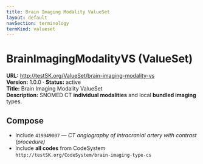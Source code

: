 ```yaml
---
title: Brain Imaging Modality ValueSet
layout: default
navSection: terminology
termKind: valueset
---
```


# BrainImagingModalityVS (ValueSet)

**URL:** http://testSK.org/ValueSet/brain-imaging-modality-vs  
**Version:** 1.0.0 · **Status:** active  
**Title:** Brain Imaging Modality ValueSet  
**Description:** SNOMED CT **individual modalities** and local **bundled imaging** types.

## Compose
- Include `419949007` — *CT angiography of intracranial artery with contrast (procedure)*  
- Include **all codes** from CodeSystem `http://testSK.org/CodeSystem/brain-imaging-type-cs`
